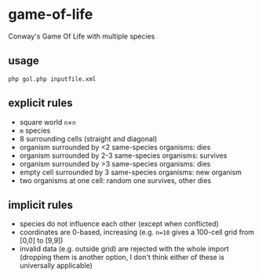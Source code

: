 # game-of-life
Conway's Game Of Life with multiple species

## usage

`php gol.php inputfile.xml`

## explicit rules

- square world `n`&times;`n`
- `m` species
- 8 surrounding cells (straight and diagonal)
- organism surrounded by <2 same-species organisms: dies
- organism surrounded by 2-3 same-species organisms: survives
- organism surrounded by >3 same-species organisms: dies
- empty cell surrounded by 3 same-species organisms: new organism
- two organisms at one cell: random one survives, other dies

## implicit rules

- species do not influence each other (except when conflicted)
- coordinates are 0-based, increasing (e.g. `n=10` gives a 100-cell grid from [0,0] to [9,9])
- invalid data (e.g. outside grid) are rejected with the whole import (dropping them is another option, I don't think either of these is universally applicable)